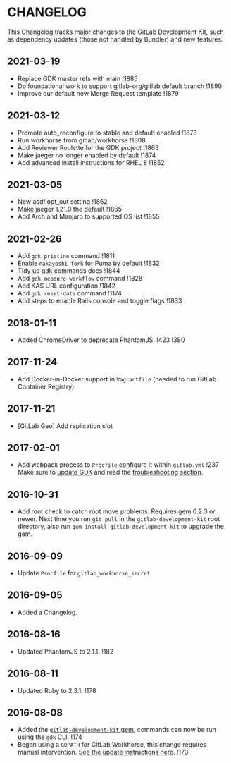 # CHANGELOG

This Changelog tracks major changes to the GitLab Development Kit,
such as dependency updates (those not handled by Bundler) and new
features.

## 2021-03-19

- Replace GDK master refs with main !1885
- Do foundational work to support gitlab-org/gitlab default branch !1890
- Improve our default new Merge Request template !1879

## 2021-03-12

- Promote auto_reconfigure to stable and default enabled !1873
- Run workhorse from gitlab/workhorse !1808
- Add Reviewer Roulette for the GDK project !1863
- Make jaeger no longer enabled by default !1874
- Add advanced install instructions for RHEL 8 !1852

## 2021-03-05

- New asdf.opt_out setting !1862
- Make jaeger 1.21.0 the default !1865
- Add Arch and Manjaro to supported OS list !1855

## 2021-02-26

- Add `gdk pristine` command !1811
- Enable `nakayoshi_fork` for Puma by default !1832
- Tidy up gdk commands docs !1844
- Add `gdk measure-workflow` command !1828
- Add KAS URL configuration !1842
- Add `gdk reset-data` command !1174
- Add steps to enable Rails console and toggle flags !1833

## 2018-01-11

- Added ChromeDriver to deprecate PhantomJS. !423 !380

## 2017-11-24

- Add Docker-in-Docker support in `Vagrantfile` (needed to run GitLab Container Registry)

## 2017-11-21

- [GitLab Geo] Add replication slot

## 2017-02-01

- Add webpack process to `Procfile` configure it within `gitlab.yml` !237
  Make sure to [update GDK](doc/update-gdk.md) and read the
  [troubleshooting section](doc/howto/troubleshooting.md#webpack).

## 2016-10-31

- Add root check to catch root move problems. Requires gem 0.2.3 or
  newer. Next time you run `git pull` in the `gitlab-development-kit`
  root directory, also run `gem install gitlab-development-kit` to
  upgrade the gem.

## 2016-09-09

- Update `Procfile` for `gitlab_workhorse_secret`

## 2016-09-05

- Added a Changelog.

## 2016-08-16

- Updated PhantomJS to 2.1.1. !182

## 2016-08-11

- Updated Ruby to 2.3.1. !178

## 2016-08-08

- Added the [`gitlab-development-kit` gem](https://rubygems.org/gems/gitlab-development-kit), commands can now be run using the `gdk` CLI. !174
- Began using a `GOPATH` for GitLab Workhorse, this change requires manual intervention. [See the update instructions here](https://gitlab.com/gitlab-org/gitlab-development-kit/blob/fd04b7f1a3a72302af71c1a7923daaa5b22dcd28/gitlab-workhorse/README.md#cleaning-up-an-old-gitlab-workhorse-checkout). !173
